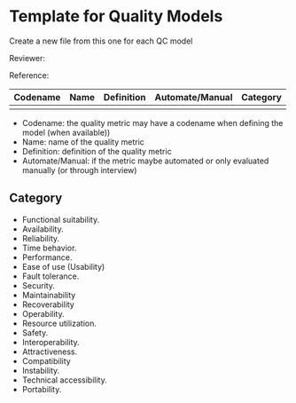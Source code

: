 # Template for Quality Models

Create a new file from this one for each QC model

Reviewer:

Reference:

| Codename | Name  | Definition | Automate/Manual | Category |
| :------: | :---: | :--------: | :-------------: | :------: |
| | | | |

* Codename: the quality metric may have a codename when defining the model (when available))
* Name: name of the quality metric
* Definition: definition of the quality metric
* Automate/Manual: if the metric maybe automated or only evaluated manually (or through interview)

## Category

* Functional suitability.
* Availability.
* Reliability.
* Time behavior.
* Performance.
* Ease of use (Usability)
* Fault tolerance.
* Security.
* Maintainability
* Recoverability
* Operability.
* Resource utilization.
* Safety.
* Interoperability.
* Attractiveness.
* Compatibility
* Instability.
* Technical accessibility.
* Portability.
